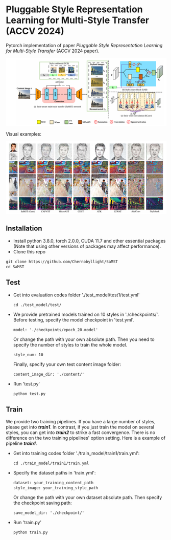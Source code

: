 # Pluggable Style Representation Learning for Multi-Style Transfer (ACCV 2024)

Pytorch implementation of paper *Pluggable Style Representation Learning for Multi-Style Transfer* (ACCV 2024 paper).

![](Figs/framework.png)

Visual examples:

![teaserfig](Figs\teaserfig.png)

## Installation

- Install python 3.8.0, torch 2.0.0, CUDA 11.7 and other essential packages (Note that using other versions of packages may affect performance).
- Clone this repo

```
git clone https://github.com/Chernobyllight/SaMST
cd SaMST
```



## Test

- Get into evaluation codes folder './test_model/test1/test.yml'

  ```
  cd ./test_model/test/
  ```

- We provide pretrained models trained on 10 styles in './checkpoints/'. Before testing, specify the model checkpoint in 'test.yml'.

  ```
  model: './checkpoints/epoch_20.model'
  ```

   Or change the path with your own absolute path. Then you need to specify the number of styles to train the whole model. 

  ```
  style_num: 10
  ```

  Finally, specify your own test content image folder:

  ```
  content_image_dir: './content/'
  ```

- Run 'test.py'

  ```
  python test.py
  ```

## Train

We provide two training pipelines. If you have a large number of styles, please get into ***train1***. In contrast, if you just train the model on several styles, you can get into ***train2*** to strike a fast convergence. There is no difference on the two training pipelines' option setting. Here is a example of pipeline ***train1***.

- Get into training codes folder './train_model/train1/train.yml':

  ```
  cd ./train_model/train1/train.yml
  ```

- Specify the dataset paths in 'train.yml':

  ```
  dataset: your_training_content_path
  style_image: your_training_style_path
  ```

  Or change the path with your own dataset absolute path. Then specify the checkpoint saving path:

  ```
  save_model_dir: './checkpoint/'
  ```

- Run 'train.py'

  ```
  python train.py
  ```

  